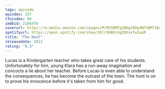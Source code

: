 ```yaml
---
tags: episode
epindex: 157
tfoindex: 94
imdbid: 2106476
coverurl: https://m.media-amazon.com/images/M/MV5BMTg2NDg3ODg4NF5BMl5BanBnXkFtZTcwNzk3NTc3Nw@@._V1_SY300_CR2,0,202,300_.jpg
spotifyurl: https://open.spotify.com/show/39lr9bBUcXgZRXsxTw1axM
title: "The Hunt"
releasedate: 2013
rating: "8.3"
---
```


Lucas is a Kindergarten teacher who takes great care of his students. Unfortunately for him, young Klara has a run-away imagination and concocts a lie about her teacher. Before Lucas is even able to understand the consequences, he has become the outcast of the town. The hunt is on to prove his innocence before it's taken from him for good.